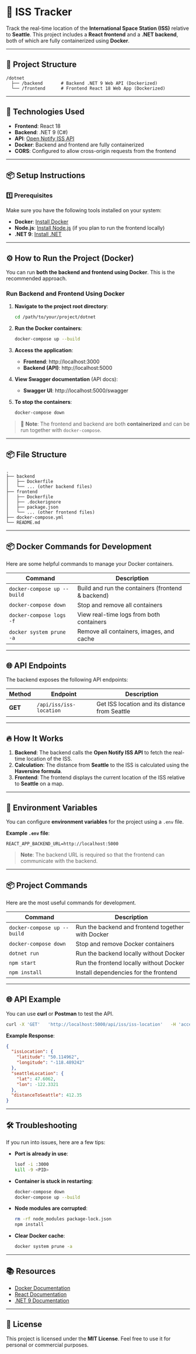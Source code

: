 
# 🌌 ISS Tracker

Track the real-time location of the **International Space Station (ISS)** relative to **Seattle**. This project includes a **React frontend** and a **.NET backend**, both of which are fully containerized using **Docker**.

---

## 📁 **Project Structure**
```
/dotnet
  ├── /backend       # Backend .NET 9 Web API (Dockerized)
  └── /frontend      # Frontend React 18 Web App (Dockerized)
```

---

## 🚀 **Technologies Used**
- **Frontend**: React 18
- **Backend**: .NET 9 (C#)
- **API**: [Open Notify ISS API](http://open-notify.org/)
- **Docker**: Backend and frontend are fully containerized
- **CORS**: Configured to allow cross-origin requests from the frontend

---

## 📦 **Setup Instructions**

### **1️⃣ Prerequisites**
Make sure you have the following tools installed on your system:
- **Docker**: [Install Docker](https://docs.docker.com/get-docker/)
- **Node.js**: [Install Node.js](https://nodejs.org/) (if you plan to run the frontend locally)
- **.NET 9**: [Install .NET](https://dotnet.microsoft.com/download)

---

## ⚙️ **How to Run the Project (Docker)**
You can run **both the backend and frontend using Docker**. This is the recommended approach.

### **Run Backend and Frontend Using Docker**
1. **Navigate to the project root directory**:
   ```bash
   cd /path/to/your/project/dotnet
   ```

2. **Run the Docker containers**:
   ```bash
   docker-compose up --build
   ```

3. **Access the application**:
   - **Frontend**: http://localhost:3000
   - **Backend (API)**: http://localhost:5000

4. **View Swagger documentation** (API docs):
   - **Swagger UI**: http://localhost:5000/swagger

5. **To stop the containers**:
   ```bash
   docker-compose down
   ```

> 📝 **Note**: The frontend and backend are both **containerized** and can be run together with `docker-compose`.

---

## 📦 **File Structure**
```
.
├── backend
│   ├── Dockerfile
│   └── ... (other backend files)
├── frontend
│   ├── Dockerfile
│   ├── .dockerignore
│   ├── package.json
│   └── ... (other frontend files)
├── docker-compose.yml
└── README.md
```

---

## 📦 **Docker Commands for Development**
Here are some helpful commands to manage your Docker containers.

| **Command**                      | **Description**                                    |
|----------------------------------|---------------------------------------------------|
| `docker-compose up --build`      | Build and run the containers (frontend & backend)  |
| `docker-compose down`            | Stop and remove all containers                    |
| `docker-compose logs -f`         | View real-time logs from both containers          |
| `docker system prune -a`         | Remove all containers, images, and cache          |

---

## 🌐 **API Endpoints**
The backend exposes the following API endpoints:

| **Method** | **Endpoint**               | **Description**            |
|------------|---------------------------|----------------------------|
| **GET**    | `/api/iss/iss-location`    | Get ISS location and its distance from Seattle |

---

## 🔥 **How It Works**
1. **Backend**: The backend calls the **Open Notify ISS API** to fetch the real-time location of the ISS.
2. **Calculation**: The distance from **Seattle** to the ISS is calculated using the **Haversine formula**.
3. **Frontend**: The frontend displays the current location of the ISS relative to **Seattle** on a map.

---

## 📜 **Environment Variables**
You can configure **environment variables** for the project using a `.env` file.

**Example `.env` file**:
```
REACT_APP_BACKEND_URL=http://localhost:5000
```

> **Note**: The backend URL is required so that the frontend can communicate with the backend.

---

## 📦 **Project Commands**
Here are the most useful commands for development.

| **Command**                 | **Description**                      |
|----------------------------|--------------------------------------|
| `docker-compose up --build` | Run the backend and frontend together with Docker |
| `docker-compose down`       | Stop and remove Docker containers     |
| `dotnet run`                | Run the backend locally without Docker |
| `npm start`                 | Run the frontend locally without Docker |
| `npm install`               | Install dependencies for the frontend |

---

## 🌐 **API Example**
You can use **curl** or **Postman** to test the API.

```bash
curl -X 'GET'   'http://localhost:5000/api/iss/iss-location'   -H 'accept: */*'
```

**Example Response**:
```json
{
  "issLocation": {
    "latitude": "50.114962",
    "longitude": "-118.489242"
  },
  "seattleLocation": {
    "lat": 47.6062,
    "lon": -122.3321
  },
  "distanceToSeattle": 412.35
}
```

---

## 🛠️ **Troubleshooting**
If you run into issues, here are a few tips:

- **Port is already in use**:  
  ```bash
  lsof -i :3000
  kill -9 <PID>
  ```

- **Container is stuck in restarting**:  
  ```bash
  docker-compose down
  docker-compose up --build
  ```

- **Node modules are corrupted**:  
  ```bash
  rm -rf node_modules package-lock.json
  npm install
  ```

- **Clear Docker cache**:  
  ```bash
  docker system prune -a
  ```

---

## 📚 **Resources**
- [Docker Documentation](https://docs.docker.com/)
- [React Documentation](https://reactjs.org/)
- [.NET 9 Documentation](https://learn.microsoft.com/en-us/dotnet/core/whats-new/dotnet-9)

---

## 📄 **License**
This project is licensed under the **MIT License**. Feel free to use it for personal or commercial purposes.


